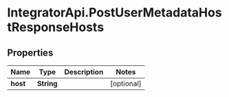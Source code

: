 # IntegratorApi.PostUserMetadataHostResponseHosts

## Properties

Name | Type | Description | Notes
------------ | ------------- | ------------- | -------------
**host** | **String** |  | [optional] 


